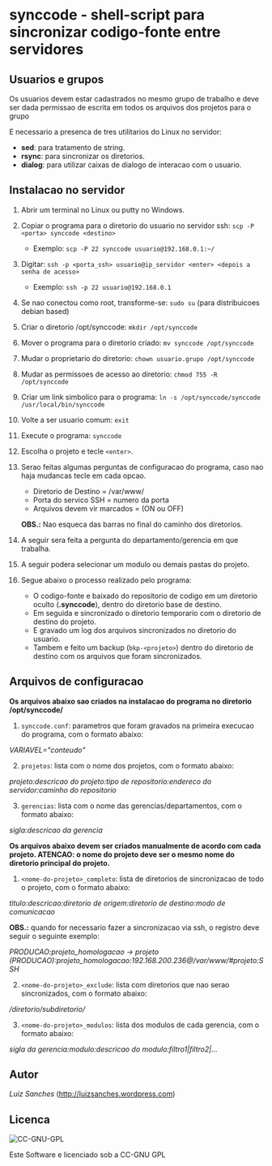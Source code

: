 # synccode - shell-script para sincronizar codigo-fonte entre servidores

## Usuarios e grupos
Os usuarios devem estar cadastrados no mesmo grupo de trabalho 
e deve ser dada permissao de escrita em todos os arquivos dos projetos para o grupo

E necessario a presenca de tres utilitarios do Linux no servidor:

* **sed**: para tratamento de string.
* **rsync**: para sincronizar os diretorios.
* **dialog**: para utilizar caixas de dialogo de interacao com o usuario.

## Instalacao no servidor
1. Abrir um terminal no Linux ou putty no Windows.

2. Copiar o programa para o diretorio do usuario no servidor ssh: `scp -P <porta> synccode <destino>`

   * Exemplo: `scp -P 22 synccode usuario@192.168.0.1:~/`

3. Digitar: `ssh -p <porta_ssh> usuario@ip_servidor <enter> <depois a senha de acesso>`

   * Exemplo: `ssh -p 22 usuario@192.168.0.1`

4. Se nao conectou como root, transforme-se: `sudo su` (para distribuicoes debian based)

5. Criar o diretorio /opt/synccode: `mkdir /opt/synccode`

6. Mover o programa para o diretorio criado: `mv synccode /opt/synccode`

7. Mudar o proprietario do diretorio: `chown usuario.grupo /opt/synccode`

8. Mudar as permissoes de acesso ao diretorio: `chmod 755 -R /opt/synccode`

9. Criar um link simbolico para o programa: `ln -s /opt/synccode/synccode /usr/local/bin/synccode`

10. Volte a ser usuario comum: `exit`

11. Execute o programa: `synccode`

12. Escolha o projeto e tecle `<enter>`.

13. Serao feitas algumas perguntas de configuracao do programa, caso nao haja mudancas tecle <enter> em cada opcao.
    * Diretorio de Destino = /var/www/
    * Porta do servico SSH = numero da porta
    * Arquivos devem vir marcados = (ON ou OFF)

    **OBS.:** Nao esqueca das barras no final do caminho dos diretorios.

14. A seguir sera feita a pergunta do departamento/gerencia em que trabalha.

15. A seguir podera selecionar um modulo ou demais pastas do projeto.

16. Segue abaixo o processo realizado pelo programa:
    * O codigo-fonte e baixado do repositorio de codigo em um diretorio oculto (**.synccode**), dentro do diretorio base de destino.
    * Em seguida e sincronizado o diretorio temporario com o diretorio de destino do projeto.
    * E gravado um log dos arquivos sincronizados no diretorio do usuario.
    * Tambem e feito um backup (`bkp-<projeto>`) dentro do diretorio de destino com os arquivos que foram sincronizados.

## Arquivos de configuracao

**Os arquivos abaixo sao criados na instalacao do programa no diretorio /opt/synccode/**

1. `synccode.conf`: parametros que foram gravados na primeira execucao do programa, com o formato abaixo:

_VARIAVEL="conteudo"_

2. `projetos`: lista com o nome dos projetos, com o formato abaixo:

_projeto:descricao do projeto:tipo de repositorio:endereco do servidor:caminho do repositorio_

3. `gerencias`: lista com o nome das gerencias/departamentos, com o formato abaixo:

_sigla:descricao da gerencia_


**Os arquivos abaixo devem ser criados manualmente de acordo com cada projeto. ATENCAO: o nome do projeto deve ser o mesmo nome do diretorio principal do projeto.**

1. `<nome-do-projeto>_completo`: lista de diretorios de sincronizacao de todo o projeto, com o formato abaixo:

_titulo:descricao:diretorio de origem:diretorio de destino:modo de comunicacao_

**OBS.:** quando for necessario fazer a sincronizacao via ssh, o registro deve seguir o seguinte exemplo:

_PRODUCAO:projeto_homologacao -> projeto (PRODUCAO):projeto_homologacao:192.168.200.236@/var/www/#projeto:SSH_

2. `<nome-do-projeto>_exclude`: lista com diretorios que nao serao sincronizados, com o formato abaixo:

_/diretorio/subdiretorio/_

3. `<nome-do-projeto>_modulos`: lista dos modulos de cada gerencia, com o formato abaixo:

_sigla da gerencia:modulo:descricao do modulo:filtro1|filtro2|..._

## Autor
_Luiz Sanches_ (<http://luizsanches.wordpress.com>)

## Licenca
![CC-GNU-GPL](http://creativecommons.org/images/public/cc-GPL.png)

Este Software e licenciado sob a CC-GNU GPL

